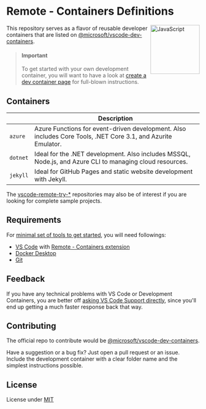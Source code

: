 # Remote - Containers Definitions
[<img align="right" alt="JavaScript" width="128rem" src="https://camo.githubusercontent.com/d7ca2d2f898ab4aa4dd312df026ce18ff219e589/68747470733a2f2f6d6963726f736f66742e6769746875622e696f2f7673636f64652d72656d6f74652d72656c656173652f696d616765732f72656d6f74652d657874656e73696f6e7061636b2e706e67"  />][ms-devcontainers-docs]

This repository serves as a flavor of reusable developer containers that are listed on [@microsoft/vscode-dev-containers][ms-devcontainers-repo].

> #### Important
> To get started with your own development container, you will want to have a look at [create a dev container page][ms-devcontainers-create-docs] for full-blown instructions.

## Containers

|     | Description
| --- | ---
| `azure` | Azure Functions for event-driven development. Also includes Core Tools, .NET Core 3.1, and Azurite Emulator.
| `dotnet` | Ideal for the .NET development. Also includes MSSQL, Node.js, and Azure CLI to managing cloud resources.
| `jekyll` | Ideal for GitHub Pages and static website development with Jekyll.

The [vscode-remote-try-*][vscode-remote-try-search-query] repositories may also be of interest if you are looking for complete sample projects.

## Requirements
For [minimal set of tools to get started][ms-devcontainers-min-requirements-page], you will need followings:

- [VS Code][download-vscode] with [Remote - Containers extension][download-vscode-remote-ext]
- [Docker Desktop][download-docker-desktop]
- [Git][download-git]

## Feedback
If you have any technical problems with VS Code or Development Containers, you are better off [asking VS Code Support directly][vscode-support], since you'll end up getting a much faster response back that way.

## Contributing
The official repo to contribute would be [@microsoft/vscode-dev-containers][ms-devcontainers-repo].

Have a suggestion or a bug fix? Just open a pull request or an issue. Include the development container with a clear folder name and the simplest instructions possible.

## License
License under [MIT][lic]

[ms-devcontainers-min-requirements-page]: https://code.visualstudio.com/docs/remote/containers#_system-requirements
[ms-devcontainers-docs]: https://code.visualstudio.com/docs/remote/containers
[ms-devcontainers-create-docs]: https://code.visualstudio.com/docs/remote/create-dev-container
[ms-devcontainers-repo]: https://github.com/microsoft/vscode-dev-containers#readme
[vscode-support]: https://github.com/microsoft/vscode-dev-containers#contributing-and-feedback
[vscode-remote-try-search-query]: https://github.com/search?o=desc&q=vscode-remote-try-&s=updated&type=repositories

[download-vscode]: https://code.visualstudio.com/
[download-vscode-remote-ext]: https://aka.ms/vscode-remote/download/containers
[download-docker-desktop]: https://www.docker.com/products/docker-desktop
[download-git]: https://git-scm.com/downloads

[lic]: LICENSE
